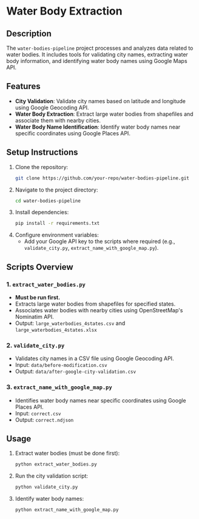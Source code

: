 # Water Body Extraction

## Description
The `water-bodies-pipeline` project processes and analyzes data related to water bodies. It includes tools for validating city names, extracting water body information, and identifying water body names using Google Maps API.

## Features
- **City Validation**: Validate city names based on latitude and longitude using Google Geocoding API.
- **Water Body Extraction**: Extract large water bodies from shapefiles and associate them with nearby cities.
- **Water Body Name Identification**: Identify water body names near specific coordinates using Google Places API.

## Setup Instructions
1. Clone the repository:
   ```bash
   git clone https://github.com/your-repo/water-bodies-pipeline.git
   ```
2. Navigate to the project directory:
   ```bash
   cd water-bodies-pipeline
   ```
3. Install dependencies:
   ```bash
   pip install -r requirements.txt
   ```
4. Configure environment variables:
   - Add your Google API key to the scripts where required (e.g., `validate_city.py`, `extract_name_with_google_map.py`).

## Scripts Overview
### 1. `extract_water_bodies.py`
- **Must be run first.**
- Extracts large water bodies from shapefiles for specified states.
- Associates water bodies with nearby cities using OpenStreetMap's Nominatim API.
- Output: `large_waterbodies_4states.csv` and `large_waterbodies_4states.xlsx`

### 2. `validate_city.py`
- Validates city names in a CSV file using Google Geocoding API.
- Input: `data/before-modification.csv`
- Output: `data/after-google-city-validation.csv`

### 3. `extract_name_with_google_map.py`
- Identifies water body names near specific coordinates using Google Places API.
- Input: `correct.csv`
- Output: `correct.ndjson`

## Usage
1. Extract water bodies (must be done first):
   ```bash
   python extract_water_bodies.py
   ```
2. Run the city validation script:
   ```bash
   python validate_city.py
   ```
3. Identify water body names:
   ```bash
   python extract_name_with_google_map.py
   ```
